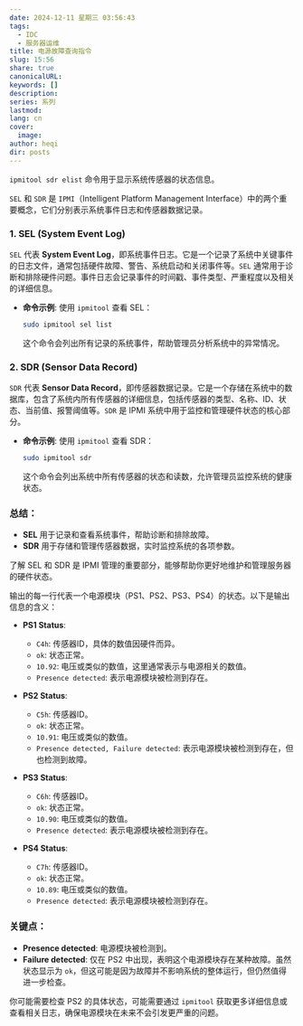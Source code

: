 ```yaml
---
date: 2024-12-11 星期三 03:56:43
tags:
  - IDC
  - 服务器运维
title: 电源故障查询指令
slug: 15:56
share: true
canonicalURL: 
keywords: []
description: 
series: 系列
lastmod: 
lang: cn
cover:
  image: 
author: heqi
dir: posts
---
```


`ipmitool sdr elist` 命令用于显示系统传感器的状态信息。

`SEL` 和 `SDR` 是 `IPMI`（Intelligent Platform Management Interface）中的两个重要概念，它们分别表示系统事件日志和传感器数据记录。

### 1. **SEL (System Event Log)**
`SEL` 代表 **System Event Log**，即系统事件日志。它是一个记录了系统中关键事件的日志文件，通常包括硬件故障、警告、系统启动和关闭事件等。`SEL` 通常用于诊断和排除硬件问题。事件日志会记录事件的时间戳、事件类型、严重程度以及相关的详细信息。

- **命令示例**: 使用 `ipmitool` 查看 SEL：
  ```bash
  sudo ipmitool sel list
  ```
  这个命令会列出所有记录的系统事件，帮助管理员分析系统中的异常情况。

### 2. **SDR (Sensor Data Record)**
`SDR` 代表 **Sensor Data Record**，即传感器数据记录。它是一个存储在系统中的数据库，包含了系统内所有传感器的详细信息，包括传感器的类型、名称、ID、状态、当前值、报警阈值等。`SDR` 是 IPMI 系统中用于监控和管理硬件状态的核心部分。

- **命令示例**: 使用 `ipmitool` 查看 SDR：
  ```bash
  sudo ipmitool sdr
  ```
  这个命令会列出系统中所有传感器的状态和读数，允许管理员监控系统的健康状态。

### 总结：
- **SEL** 用于记录和查看系统事件，帮助诊断和排除故障。
- **SDR** 用于存储和管理传感器数据，实时监控系统的各项参数。

了解 SEL 和 SDR 是 IPMI 管理的重要部分，能够帮助你更好地维护和管理服务器的硬件状态。


输出的每一行代表一个电源模块（PS1、PS2、PS3、PS4）的状态。以下是输出信息的含义：

- **PS1 Status**: 
  - `C4h`: 传感器ID，具体的数值因硬件而异。
  - `ok`: 状态正常。
  - `10.92`: 电压或类似的数值，这里通常表示与电源相关的数值。
  - `Presence detected`: 表示电源模块被检测到存在。

- **PS2 Status**:
  - `C5h`: 传感器ID。
  - `ok`: 状态正常。
  - `10.91`: 电压或类似的数值。
  - `Presence detected, Failure detected`: 表示电源模块被检测到存在，但也检测到故障。

- **PS3 Status**:
  - `C6h`: 传感器ID。
  - `ok`: 状态正常。
  - `10.90`: 电压或类似的数值。
  - `Presence detected`: 表示电源模块被检测到存在。

- **PS4 Status**:
  - `C7h`: 传感器ID。
  - `ok`: 状态正常。
  - `10.89`: 电压或类似的数值。
  - `Presence detected`: 表示电源模块被检测到存在。

### 关键点：
- **Presence detected**: 电源模块被检测到。
- **Failure detected**: 仅在 PS2 中出现，表明这个电源模块存在某种故障。虽然状态显示为 `ok`，但这可能是因为故障并不影响系统的整体运行，但仍然值得进一步检查。

你可能需要检查 PS2 的具体状态，可能需要通过 `ipmitool` 获取更多详细信息或查看相关日志，确保电源模块在未来不会引发更严重的问题。